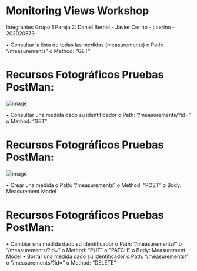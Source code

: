 # Monitoring Views Workshop
Integrantes Grupo 1 Pareja 2:
Daniel Bernal - 
Javier Cerino - j.cerino - 202020873

•	Consultar la lista de todas las medidas (measurements) 
  o	Path: “/measurements”
  o	Method: “GET”
# Recursos Fotográficos Pruebas PostMan:
![image](https://user-images.githubusercontent.com/77985120/187037892-ad12babd-7b62-4056-b884-b3d12f115fe0.png)

•	Consultar una medida dado su identificador
o	Path: “/measurements/?id=<id>”
o	Method: “GET”
# Recursos Fotográficos Pruebas PostMan:
![image](https://user-images.githubusercontent.com/77985120/187037944-88437c7f-06f2-4799-84e1-ee08c7c7bfa7.png)

•	Crear una medida
o	Path: “/measurements”
o	Method: “POST”
o	Body: Measurement Model
# Recursos Fotográficos Pruebas PostMan:

•	  Cambiar una medida dado su identificador
o	Path: “/measurements/<id>” o “/measurements/?id=<id>”
o	Method: “PUT” o "PATCH"
o	Body: Measurement Model
•	Borrar una medida dado su identificador
o	Path: “/measurements/<id>” o “/measurements/?id=<id>”
o	Method: “DELETE”
